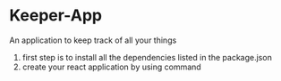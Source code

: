 # Keeper-App
An application to keep track of all your things

1. first step is to install all the dependencies listed in the package.json 
2. create your react application by using command 
#
